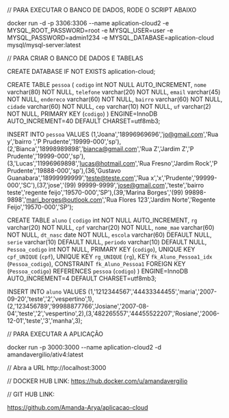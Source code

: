 // PARA EXECUTAR O BANCO DE DADOS, RODE O SCRIPT ABAIXO

docker run -d -p 3306:3306 --name aplication-cloud2 -e MYSQL_ROOT_PASSWORD=root -e MYSQL_USER=user -e MYSQL_PASSWORD=admin1234 -e MYSQL_DATABASE=aplication-cloud mysql/mysql-server:latest

// PARA CRIAR O BANCO DE DADOS E TABELAS

CREATE DATABASE IF NOT EXISTS aplication-cloud;

CREATE TABLE `pessoa` (
  `codigo` int NOT NULL AUTO_INCREMENT,
  `nome` varchar(80) NOT NULL,
  `telefone` varchar(20) NOT NULL,
  `email` varchar(45) NOT NULL,
  `endereco` varchar(60) NOT NULL,
  `bairro` varchar(60) NOT NULL,
  `cidade` varchar(60) NOT NULL,
  `cep` varchar(10) NOT NULL,
  `uf` varchar(2) NOT NULL,
  PRIMARY KEY (`codigo`)
) ENGINE=InnoDB AUTO_INCREMENT=40 DEFAULT CHARSET=utf8mb3;

INSERT INTO `pessoa` VALUES (1,'Joana','18996969696','jo@gmail.com','Rua y','bairro ','P Prudente','19999-000','sp'),(2,'Bianca','18998989898','bianca@gmail.com','Rua Z','Jardim Z','P Prudente','19999-000','sp'),(3,'Lucas','11996969898','lucas@hotmail.com','Rua Fresno','Jardim Rock','P Prudente','19888-000','sp'),(36,'Gustavo Guanabara','18999999999','teste@teste.com','Rua x','x','Prudente','99999-000','SC'),(37,'jose','(99) 99999-9999','jose@gmail.com','teste','bairro teste','regente feijo','19570-000','SP'),(39,'Marina Borges','(99) 99898-9898','mari_borges@outlook.com','Rua Flores 123','Jardim Norte','Regente Feijo','19570-000','SP');

CREATE TABLE `aluno` (
  `codigo` int NOT NULL AUTO_INCREMENT,
  `rg` varchar(20) NOT NULL,
  `cpf` varchar(20) NOT NULL,
  `nome_mae` varchar(60) NOT NULL,
  `dt_nasc` date NOT NULL,
  `escola` varchar(60) DEFAULT NULL,
  `serie` varchar(10) DEFAULT NULL,
  `periodo` varchar(10) DEFAULT NULL,
  `Pessoa_codigo` int NOT NULL,
  PRIMARY KEY (`codigo`),
  UNIQUE KEY `cpf_UNIQUE` (`cpf`),
  UNIQUE KEY `rg_UNIQUE` (`rg`),
  KEY `fk_Aluno_Pessoa1_idx` (`Pessoa_codigo`),
  CONSTRAINT `fk_Aluno_Pessoa1` FOREIGN KEY (`Pessoa_codigo`) REFERENCES `pessoa` (`codigo`)
) ENGINE=InnoDB AUTO_INCREMENT=4 DEFAULT CHARSET=utf8mb3;

INSERT INTO `aluno` VALUES (1,'1212344567','44433344455','maria','2007-09-20','teste','2','vespertino',1),(2,'123456789','99988877766','Josiane','2007-08-04','teste','2','vespertino',2),(3,'482265557','44455522207','Rosiane','2006-12-01','teste','3','manha',3);

// PARA EXECUTAR A APLICAÇÃO

docker run -p 3000:3000 --name aplication-cloud2 -d amandavergilio/ativ4:latest

// Abra a URL http://localhost:3000

// DOCKER HUB LINK:
https://hub.docker.com/u/amandavergilio

// GIT HUB LINK:

https://github.com/Amanda-Arya/aplicacao-cloud
